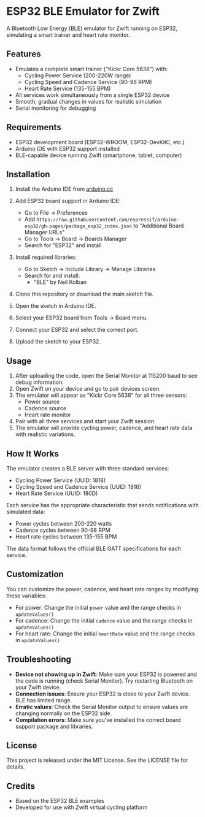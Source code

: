 # ESP32 BLE Emulator for Zwift

A Bluetooth Low Energy (BLE) emulator for Zwift running on ESP32, simulating a smart trainer and heart rate monitor.

## Features

- Emulates a complete smart trainer ("Kickr Core 5638") with:
  - Cycling Power Service (200-220W range)
  - Cycling Speed and Cadence Service (90-98 RPM)
  - Heart Rate Service (135-155 BPM)
- All services work simultaneously from a single ESP32 device
- Smooth, gradual changes in values for realistic simulation
- Serial monitoring for debugging

## Requirements

- ESP32 development board (ESP32-WROOM, ESP32-DevKitC, etc.)
- Arduino IDE with ESP32 support installed
- BLE-capable device running Zwift (smartphone, tablet, computer)

## Installation

1. Install the Arduino IDE from [arduino.cc](https://www.arduino.cc/en/software)
2. Add ESP32 board support in Arduino IDE:

   - Go to File → Preferences
   - Add `https://raw.githubusercontent.com/espressif/arduino-esp32/gh-pages/package_esp32_index.json` to "Additional Board Manager URLs"
   - Go to Tools → Board → Boards Manager
   - Search for "ESP32" and install

3. Install required libraries:

   - Go to Sketch → Include Library → Manage Libraries
   - Search for and install:
     - "BLE" by Neil Kolban

4. Clone this repository or download the main sketch file.
5. Open the sketch in Arduino IDE.
6. Select your ESP32 board from Tools → Board menu.
7. Connect your ESP32 and select the correct port.
8. Upload the sketch to your ESP32.

## Usage

1. After uploading the code, open the Serial Monitor at 115200 baud to see debug information.
2. Open Zwift on your device and go to pair devices screen.
3. The emulator will appear as "Kickr Core 5638" for all three sensors:
   - Power source
   - Cadence source
   - Heart rate monitor
4. Pair with all three services and start your Zwift session.
5. The emulator will provide cycling power, cadence, and heart rate data with realistic variations.

## How It Works

The emulator creates a BLE server with three standard services:

- Cycling Power Service (UUID: 1818)
- Cycling Speed and Cadence Service (UUID: 1816)
- Heart Rate Service (UUID: 180D)

Each service has the appropriate characteristic that sends notifications with simulated data:

- Power cycles between 200-220 watts
- Cadence cycles between 90-98 RPM
- Heart rate cycles between 135-155 BPM

The data format follows the official BLE GATT specifications for each service.

## Customization

You can customize the power, cadence, and heart rate ranges by modifying these variables:

- For power: Change the initial `power` value and the range checks in `updateValues()`
- For cadence: Change the initial `cadence` value and the range checks in `updateValues()`
- For heart rate: Change the initial `heartRate` value and the range checks in `updateValues()`

## Troubleshooting

- **Device not showing up in Zwift**: Make sure your ESP32 is powered and the code is running (check Serial Monitor). Try restarting Bluetooth on your Zwift device.
- **Connection issues**: Ensure your ESP32 is close to your Zwift device. BLE has limited range.
- **Erratic values**: Check the Serial Monitor output to ensure values are changing normally on the ESP32 side.
- **Compilation errors**: Make sure you've installed the correct board support package and libraries.

## License

This project is released under the MIT License. See the LICENSE file for details.

## Credits

- Based on the ESP32 BLE examples
- Developed for use with Zwift virtual cycling platform
